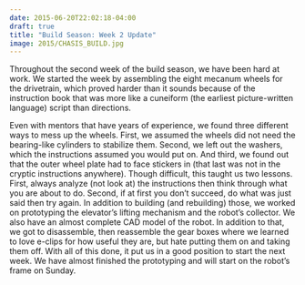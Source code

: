 ```yaml
---
date: 2015-06-20T22:02:18-04:00
draft: true
title: "Build Season: Week 2 Update"
image: 2015/CHASIS_BUILD.jpg
---
```


Throughout the second week of the build season, we have been hard at work. We
started the week by assembling the eight mecanum wheels for the drivetrain,
which proved harder than it sounds because of the instruction book that was more
like a cuneiform (the earliest picture-written language) script than directions.

Even with mentors that have years of experience, we found three different ways
to mess up the wheels. First, we assumed the wheels did not need the
bearing-like cylinders to stabilize them. Second, we left out the washers, which
the instructions assumed you would put on. And third, we found out that the
outer wheel plate had to face stickers in (that last was not in the cryptic
instructions anywhere). Though difficult, this taught us two lessons. First,
always analyze (not look at) the instructions then think through what you are
about to do. Second, if at first you don’t succeed, do what was just said then
try again. In addition to building (and rebuilding) those, we worked on
prototyping the elevator’s lifting mechanism and the robot’s collector. We also
have an almost complete CAD model of the robot. In addition to that, we got to
disassemble, then reassemble the gear boxes where we learned to love e-clips for
how useful they are, but hate putting them on and taking them off. With all of
this done, it put us in a good position to start the next week. We have almost
finished the prototyping and will start on the robot’s frame on Sunday.
